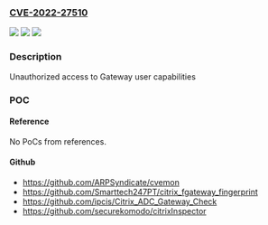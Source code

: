 ### [CVE-2022-27510](https://cve.mitre.org/cgi-bin/cvename.cgi?name=CVE-2022-27510)
![](https://img.shields.io/static/v1?label=Product&message=Citrix%20Gateway%2C%20Citrix%20ADC%20&color=blue)
![](https://img.shields.io/static/v1?label=Version&message=%3D%200%20&color=brighgreen)
![](https://img.shields.io/static/v1?label=Vulnerability&message=CWE-288%3A%20Authentication%20Bypass%20Using%20an%20Alternate%20Path%20or%20Channel&color=brighgreen)

### Description

Unauthorized access to Gateway user capabilities

### POC

#### Reference
No PoCs from references.

#### Github
- https://github.com/ARPSyndicate/cvemon
- https://github.com/Smarttech247PT/citrix_fgateway_fingerprint
- https://github.com/ipcis/Citrix_ADC_Gateway_Check
- https://github.com/securekomodo/citrixInspector

